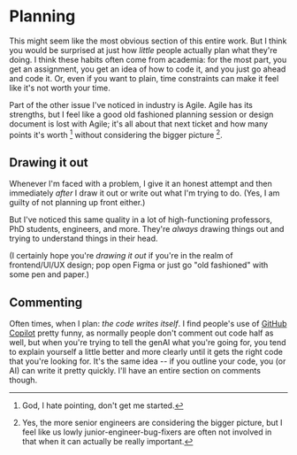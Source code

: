 # Planning

This might seem like the most obvious section of this entire work.
But I think you would be surprised at just how *little* people actually
plan what they're doing. I think these habits often come from academia:
for the most part, you get an assignment, you get an idea of how to code
it, and you just go ahead and code it. Or, even if you want to plain,
time constraints can make it feel like it's not worth your time.

Part of the other issue I've noticed in industry is Agile. Agile has
its strengths, but I feel like a good old fashioned planning session or
design document is lost with Agile; it's all about that next ticket and
how many points it's worth [^ref1] without considering the bigger picture [^ref2].

## Drawing it out

Whenever I'm faced with a problem, I give it an honest attempt and then
immediately *after* I draw it out or write out what I'm trying to do. (Yes, I am
guilty of not planning up front either.)

But I've noticed this same quality in a lot of high-functioning professors, PhD students,
engineers, and more. They're *always* drawing things out and trying to understand things
in their head.

(I certainly hope you're *drawing it out* if you're in the realm of
frontend/UI/UX design; pop open Figma or just go "old fashioned" with
some pen and paper.)

## Commenting

Often times, when I plan: *the code writes itself*. I find people's use of
[GitHub Copilot](https://github.com/features/copilot) pretty funny, as normally people
don't comment out code half as well, but when you're trying to tell the genAI what
you're going for, you tend to explain yourself a little better and more clearly
until it gets the right code that you're looking for. It's the same idea --
if you outline your code, you (or AI) can write it pretty quickly. I'll have
an entire section on comments though.


[^ref1]: God, I hate pointing, don't get me started.

[^ref2]: Yes, the more senior engineers are considering the bigger picture,
but I feel like us lowly junior-engineer-bug-fixers are often not involved in that
when it can actually be really important.
